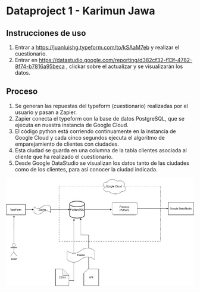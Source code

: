 # Dataproject 1 - Karimun Jawa

## Instrucciones de uso

1. Entrar a https://juanluishg.typeform.com/to/kSAaM7eb y realizar el cuestionario.
2. Entrar en https://datastudio.google.com/reporting/d382cf32-f13f-4782-8f74-b7816a95beca , clickar sobre el actualizar y se visualizarán los datos.



## Proceso

1. Se generan las repuestas del typeform (cuestionario) realizadas por el usuario y pasan a Zapier.
2. Zapier conecta el typeform con la base de datos PostgreSQL, que se ejecuta en nuestra instancia de Google Cloud.
3. El código python está corriendo continuamente en la instancia de Google Cloud y cada cinco segundos ejecuta el algoritmo de emparejamiento de clientes con ciudades.
4. Esta ciudad se guarda en una columna de la tabla clientes asociada al cliente que ha realizado el cuestionario.
5. Desde Google DataStudio se visualizan los datos tanto de las ciudades como de los clientes, para así conocer la ciudad indicada.


<img src="https://raw.githubusercontent.com/juanluishg/dataproject1/main/Arquitectura.png"/>
